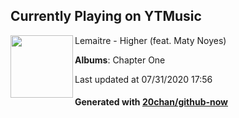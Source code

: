 ## Currently Playing on YTMusic

[<img align="left" width="100" src="https://lh3.googleusercontent.com/zcLHD4qCjaX0HCLhvxP4aJTnvOr744JGBUsyc-u6LIcdzZQYkKBQDph985SGmjMg4t3KYvuw71dbRc6M">](https://music.youtube.com/channel/UCus5f127n0MD39axVpPcNAA)

Lemaitre - Higher (feat. Maty Noyes)

**Albums**: Chapter One

Last updated at 07/31/2020 17:56

#### Generated with [20chan/github-now](https://github.com/20chan/github-now)


<!--
**20chan/20chan** is a ✨ _special_ ✨ repository because its `README.md` (this file) appears on your GitHub profile.

Here are some ideas to get you started:

- 🔭 I’m currently working on ...
- 🌱 I’m currently learning ...
- 👯 I’m looking to collaborate on ...
- 🤔 I’m looking for help with ...
- 💬 Ask me about ...
- 📫 How to reach me: ...
- 😄 Pronouns: ...
- ⚡ Fun fact: ...
-->
